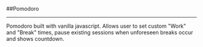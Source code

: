 ##Pomodoro 

----
Pomodoro built with vanilla javascript. Allows user to set custom "Work" and "Break" times, pause existing sessions when unforeseen breaks occur and shows countdown. 
